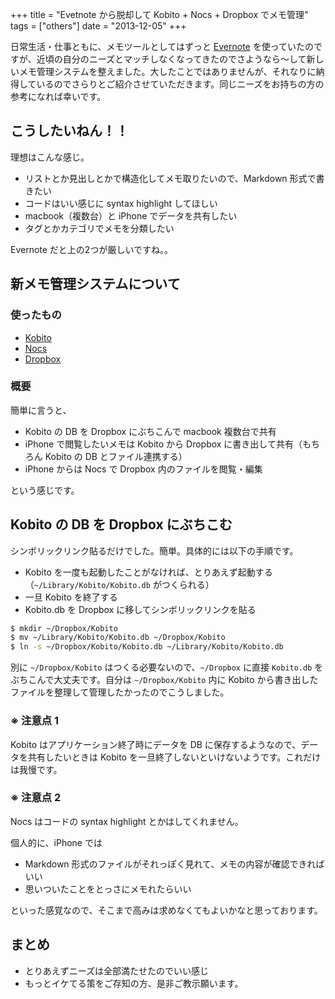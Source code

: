 +++
title = "Evetnote から脱却して Kobito + Nocs + Dropbox でメモ管理"
tags = ["others"]
date = "2013-12-05"
+++

日常生活・仕事ともに、メモツールとしてはずっと [Evernote](http://evernote.com) を使っていたのですが、近頃の自分のニーズとマッチしなくなってきたのでさようなら〜して新しいメモ管理システムを整えました。大したことではありませんが、それなりに納得しているのでさらりとご紹介させていただきます。同じニーズをお持ちの方の参考になれば幸いです。

<!--more-->

## こうしたいねん！！

理想はこんな感じ。

- リストとか見出しとかで構造化してメモ取りたいので、Markdown 形式で書きたい
- コードはいい感じに syntax highlight してほしい
- macbook（複数台）と iPhone でデータを共有したい
- タグとかカテゴリでメモを分類したい

Evernote だと上の2つが厳しいですね。。

## 新メモ管理システムについて

### 使ったもの

- [Kobito](http://kobito.qiita.com)
- [Nocs](https://itunes.apple.com/jp/app/nocs-text-editor-dropbox-markdown/id396073482)
- [Dropbox](https://dropbox.com)

### 概要

簡単に言うと、

- Kobito の DB を Dropbox にぶちこんで macbook 複数台で共有
- iPhone で閲覧したいメモは Kobito から Dropbox に書き出して共有（もちろん Kobito の DB とファイル連携する）
- iPhone からは Nocs で Dropbox 内のファイルを閲覧・編集

という感じです。

## Kobito の DB を Dropbox にぶちこむ

シンボリックリンク貼るだけでした。簡単。具体的には以下の手順です。

- Kobito を一度も起動したことがなければ、とりあえず起動する（`~/Library/Kobito/Kobito.db` がつくられる）
- 一旦 Kobito を終了する
- Kobito.db を Dropbox に移してシンボリックリンクを貼る

``` sh
$ mkdir ~/Dropbox/Kobito
$ mv ~/Library/Kobito/Kobito.db ~/Dropbox/Kobito
$ ln -s ~/Dropbox/Kobito/Kobito.db ~/Library/Kobito/Kobito.db
```

別に `~/Dropbox/Kobito` はつくる必要ないので、`~/Dropbox` に直接 `Kobito.db` をぶちこんで大丈夫です。自分は `~/Dropbox/Kobito` 内に Kobito から書き出したファイルを整理して管理したかったのでこうしました。

### ※ 注意点 1

Kobito はアプリケーション終了時にデータを DB に保存するようなので、データを共有したいときは Kobito を一旦終了しないといけないようです。これだけは我慢です。

### ※ 注意点 2

Nocs はコードの syntax highlight とかはしてくれません。

個人的に、iPhone では

- Markdown 形式のファイルがそれっぽく見れて、メモの内容が確認できればいい
- 思いついたことをとっさにメモれたらいい

といった感覚なので、そこまで高みは求めなくてもよいかなと思っております。

## まとめ

- とりあえずニーズは全部満たせたのでいい感じ
- もっとイケてる策をご存知の方、是非ご教示願います。
